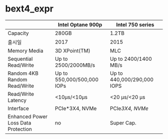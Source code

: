 # bext4_expr

||	Intel Optane 900p  |	Intel 750 series |
|-------------|-------------------------------- |-------------------------|
|Capacity|	280GB	                   |         1.2TB            |
|출시일	|     2017	                   |            2015          |
|Memory Media| 3D XPoint(TM)	|      MLC            |
|Sequential	Read/Write| Up	to	2500/2000MB/s	| Up to 2400/1400 MB/s|
|Random	4KB	Random	Read/Write	| Up to	550,000/500,000	IOPs |Up to 440,000/290,000 IOPS|
|Read/Write	Latency  | <10µs/<10µs |	<20 µs/<20 µs|
|Interface	|PCIe*3X4,	NVMe	| PCIe*3X4,	NVMe*|
|Enhanced Power Loss Data Protection|	no	|Super Cap.|
